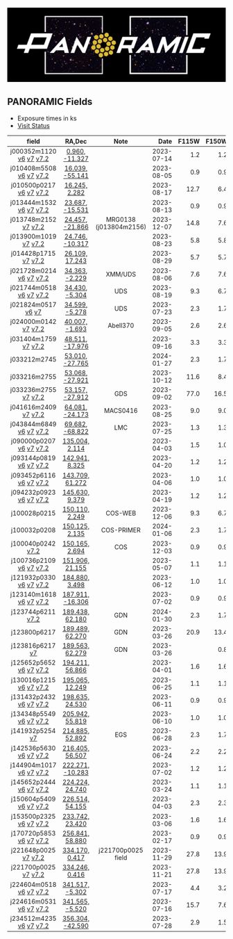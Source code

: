 
![Alt text](../PanoramicLogo.png?raw=true "PanoramicLogo")

PANORAMIC Fields
----------------

- Exposure times in ks
- [Visit Status](https://www.stsci.edu/cgi-bin/get-visit-status?id=2514&markupFormat=html&observatory=JWST)

| field        | RA,Dec             | Note   | Date       | F115W  | F150W  | F200W  | F277W  | F356W  | F410M  | F444W  |
| :----------: | :----------------: | :----: | ----------:|-------:|-------:|-------:|-------:|-------:|-------:|-------:|
| j000352m1120  [v6](https://s3.amazonaws.com/grizli-panoramic/mosaics/v6.0/j000352m1120/index.html)  [v7](https://s3.amazonaws.com/grizli-panoramic/mosaics/v7.0/j000352m1120/index.html)  [v7.2](https://s3.amazonaws.com/grizli-panoramic/mosaics/v7.2/j000352m1120/index.html) | [   0.960,  -11.327](https://s3.amazonaws.com/grizli-v2/ClusterTiles/Map/panoramic-j000352m1120/index.html?coord=0.960,-11.327) |  | 2023-07-14 |   1.2  |   1.2  |   1.2  |   1.2  |   1.2  |        |   1.2  |
| j010408m5508  [v6](https://s3.amazonaws.com/grizli-panoramic/mosaics/v6.0/j010408m5508/index.html)  [v7](https://s3.amazonaws.com/grizli-panoramic/mosaics/v7.0/j010408m5508/index.html)  [v7.2](https://s3.amazonaws.com/grizli-panoramic/mosaics/v7.2/j010408m5508/index.html) | [  16.039,  -55.141](https://s3.amazonaws.com/grizli-v2/ClusterTiles/Map/panoramic-j010408m5508/index.html?coord=16.039,-55.141) |  | 2023-08-05 |   0.9  |   0.9  |   0.9  |   0.9  |   0.9  |        |   0.9  |
| j010500p0217  [v6](https://s3.amazonaws.com/grizli-panoramic/mosaics/v6.0/j010500p0217/index.html)  [v7](https://s3.amazonaws.com/grizli-panoramic/mosaics/v7.0/j010500p0217/index.html)  [v7.2](https://s3.amazonaws.com/grizli-panoramic/mosaics/v7.2/j010500p0217/index.html) | [  16.245,    2.282](https://s3.amazonaws.com/grizli-v2/ClusterTiles/Map/panoramic-j010500p0217/index.html?coord=16.245,2.282) |  | 2023-08-17 |  12.7  |   6.4  |   7.6  |   7.6  |   6.4  |  12.7  |        |
| j013444m1532  [v6](https://s3.amazonaws.com/grizli-panoramic/mosaics/v6.0/j013444m1532/index.html)  [v7](https://s3.amazonaws.com/grizli-panoramic/mosaics/v7.0/j013444m1532/index.html)  [v7.2](https://s3.amazonaws.com/grizli-panoramic/mosaics/v7.2/j013444m1532/index.html) | [  23.687,  -15.531](https://s3.amazonaws.com/grizli-v2/ClusterTiles/Map/panoramic-j013444m1532/index.html?coord=23.687,-15.531) |  | 2023-08-13 |   0.9  |   0.9  |   0.9  |   0.9  |   0.9  |        |   0.9  |
| j013748m2152  [v7](https://s3.amazonaws.com/grizli-panoramic/mosaics/v7.0/j013748m2152/index.html)  [v7.2](https://s3.amazonaws.com/grizli-panoramic/mosaics/v7.2/j013748m2152/index.html) | [  24.457,  -21.866](https://s3.amazonaws.com/grizli-v2/ClusterTiles/Map/j013804m2156/index.html?coord=24.5178085,-21.9194107&zoom=1) | MRG0138 (j013804m2156) | 2023-12-07 |  14.8  |   7.6  |   7.2  |   7.2  |   7.2  |   7.6  |   7.6  |
| j013900m1019  [v7](https://s3.amazonaws.com/grizli-panoramic/mosaics/v7.0/j013900m1019/index.html)  [v7.2](https://s3.amazonaws.com/grizli-panoramic/mosaics/v7.2/j013900m1019/index.html) | [  24.746,  -10.317](https://s3.amazonaws.com/grizli-v2/ClusterTiles/Map/panoramic-j013900m1019/index.html?coord=24.746,-10.317) |  | 2023-08-23 |   5.8  |   5.8  |   5.8  |   5.8  |   5.8  |        |   5.8  |
| j014428p1715  [v7](https://s3.amazonaws.com/grizli-panoramic/mosaics/v7.0/j014428p1715/index.html)  [v7.2](https://s3.amazonaws.com/grizli-panoramic/mosaics/v7.2/j014428p1715/index.html) | [  26.109,   17.243](https://s3.amazonaws.com/grizli-v2/ClusterTiles/Map/panoramic-j014428p1715/index.html?coord=26.109,17.243) |  | 2023-08-29 |   5.7  |   5.7  |   5.7  |   5.7  |   5.7  |        |   5.7  |
| j021728m0214  [v6](https://s3.amazonaws.com/grizli-panoramic/mosaics/v6.0/j021728m0214/index.html)  [v7](https://s3.amazonaws.com/grizli-panoramic/mosaics/v7.0/j021728m0214/index.html)  [v7.2](https://s3.amazonaws.com/grizli-panoramic/mosaics/v7.2/j021728m0214/index.html) | [  34.363,   -2.229](https://s3.amazonaws.com/grizli-v2/ClusterTiles/Map/panoramic-j021728m0214/index.html?coord=34.363,-2.229) | XMM/UDS | 2023-08-06 |   7.6  |   7.6  |   3.8  |   3.8  |   7.6  |        |   7.6  |
| j021744m0518  [v6](https://s3.amazonaws.com/grizli-panoramic/mosaics/v6.0/j021744m0518/index.html)  [v7](https://s3.amazonaws.com/grizli-panoramic/mosaics/v7.0/j021744m0518/index.html)  [v7.2](https://s3.amazonaws.com/grizli-panoramic/mosaics/v7.2/j021744m0518/index.html) | [  34.430,   -5.304](https://s3.amazonaws.com/grizli-v2/ClusterTiles/Map/uds/index.html?coord=34.430,-5.304) | UDS | 2023-08-19 |   9.3  |   6.7  |   6.2  |   6.2  |   6.7  |        |   9.3  |
| j021824m0517  [v6](https://s3.amazonaws.com/grizli-panoramic/mosaics/v6.0/j021824m0517/index.html)  [v7](https://s3.amazonaws.com/grizli-panoramic/mosaics/v7.0/j021824m0517/index.html) | [  34.599,   -5.278](https://s3.amazonaws.com/grizli-v2/ClusterTiles/Map/uds/index.html?coord=34.599,-5.278) | UDS | 2023-07-23 |   2.3  |   1.7  |   1.5  |   1.5  |   1.7  |        |   2.3  |
| j024000m0142  [v7](https://s3.amazonaws.com/grizli-panoramic/mosaics/v7.0/j024000m0142/index.html)  [v7.2](https://s3.amazonaws.com/grizli-panoramic/mosaics/v7.2/j024000m0142/index.html) | [  40.007,   -1.693](https://s3.amazonaws.com/grizli-v2/ClusterTiles/Map/abell370/jwst.html?coord=40.007,-1.693) | Abell370 | 2023-09-05 |   2.6  |   2.6  |   2.6  |   2.6  |   2.6  |        |   2.6  |
| j031404m1759  [v7](https://s3.amazonaws.com/grizli-panoramic/mosaics/v7.0/j031404m1759/index.html)  [v7.2](https://s3.amazonaws.com/grizli-panoramic/mosaics/v7.2/j031404m1759/index.html) | [  48.511,  -17.976](https://s3.amazonaws.com/grizli-v2/ClusterTiles/Map/panoramic-j031404m1759/index.html?coord=48.511,-17.976) |  | 2023-09-16 |   3.3  |   3.3  |   3.3  |   3.3  |   3.3  |        |   3.3  |
| j033212m2745 | [  53.010,  -27.765](https://s3.amazonaws.com/grizli-v2/ClusterTiles/Map/panoramic-j033212m2745/index.html?coord=53.010,-27.765) |  | 2024-01-27 |   2.3  |   1.7  |   1.5  |   1.5  |   1.7  |        |   2.3  |
| j033216m2755 | [  53.068,  -27.921](https://s3.amazonaws.com/grizli-v2/ClusterTiles/Map/panoramic-j033216m2755/index.html?coord=53.068,-27.921) |  | 2023-10-12 |  11.6  |   8.4  |   7.7  |   7.7  |   8.4  |        |  11.6  |
| j033236m2755  [v7](https://s3.amazonaws.com/grizli-panoramic/mosaics/v7.0/j033236m2755/index.html)  [v7.2](https://s3.amazonaws.com/grizli-panoramic/mosaics/v7.2/j033236m2755/index.html) | [  53.157,  -27.912](https://s3.amazonaws.com/grizli-v2/ClusterTiles/Map/panoramic-j033236m2755/index.html?coord=53.157,-27.912) | GDS | 2023-09-02 |  77.0  |  16.5  |        |  16.5  |  16.5  |  44.0  |  16.5  |
| j041616m2409  [v7](https://s3.amazonaws.com/grizli-panoramic/mosaics/v7.0/j041616m2409/index.html)  [v7.2](https://s3.amazonaws.com/grizli-panoramic/mosaics/v7.2/j041616m2409/index.html) | [  64.081,  -24.173](https://s3.amazonaws.com/grizli-v2/ClusterTiles/Map/panoramic-j041616m2409/index.html?coord=64.081,-24.173) | MACS0416 | 2023-08-25 |   9.0  |   9.0  |   9.0  |   9.0  |   9.0  |        |   9.0  |
| j043844m6849  [v6](https://s3.amazonaws.com/grizli-panoramic/mosaics/v6.0/j043844m6849/index.html)  [v7](https://s3.amazonaws.com/grizli-panoramic/mosaics/v7.0/j043844m6849/index.html)  [v7.2](https://s3.amazonaws.com/grizli-panoramic/mosaics/v7.2/j043844m6849/index.html) | [  69.682,  -68.822](https://s3.amazonaws.com/grizli-v2/ClusterTiles/Map/panoramic-j043844m6849/index.html?coord=69.682,-68.822) | LMC | 2023-07-25 |   1.3  |   1.3  |   1.3  |   1.3  |   1.3  |        |   1.3  |
| j090000p0207  [v6](https://s3.amazonaws.com/grizli-panoramic/mosaics/v6.0/j090000p0207/index.html)  [v7](https://s3.amazonaws.com/grizli-panoramic/mosaics/v7.0/j090000p0207/index.html)  [v7.2](https://s3.amazonaws.com/grizli-panoramic/mosaics/v7.2/j090000p0207/index.html) | [ 135.004,    2.114](https://s3.amazonaws.com/grizli-v2/ClusterTiles/Map/panoramic-j090000p0207/index.html?coord=135.004,2.114) |  | 2023-04-03 |   1.5  |   1.0  |        |        |   1.0  |        |   1.5  |
| j093144p0819  [v6](https://s3.amazonaws.com/grizli-panoramic/mosaics/v6.0/j093144p0819/index.html)  [v7](https://s3.amazonaws.com/grizli-panoramic/mosaics/v7.0/j093144p0819/index.html)  [v7.2](https://s3.amazonaws.com/grizli-panoramic/mosaics/v7.2/j093144p0819/index.html) | [ 142.941,    8.325](https://s3.amazonaws.com/grizli-v2/ClusterTiles/Map/panoramic-j093144p0819/index.html?coord=142.941,8.325) |  | 2023-04-20 |   1.2  |   1.2  |   1.2  |   1.2  |   1.2  |        |   1.2  |
| j093452p6116  [v6](https://s3.amazonaws.com/grizli-panoramic/mosaics/v6.0/j093452p6116/index.html)  [v7](https://s3.amazonaws.com/grizli-panoramic/mosaics/v7.0/j093452p6116/index.html)  [v7.2](https://s3.amazonaws.com/grizli-panoramic/mosaics/v7.2/j093452p6116/index.html) | [ 143.709,   61.272](https://s3.amazonaws.com/grizli-v2/ClusterTiles/Map/panoramic-j093452p6116/index.html?coord=143.709,61.272) |  | 2023-04-06 |   1.0  |   1.0  |        |   1.0  |   1.0  |        |        |
| j094232p0923  [v6](https://s3.amazonaws.com/grizli-panoramic/mosaics/v6.0/j094232p0923/index.html)  [v7](https://s3.amazonaws.com/grizli-panoramic/mosaics/v7.0/j094232p0923/index.html)  [v7.2](https://s3.amazonaws.com/grizli-panoramic/mosaics/v7.2/j094232p0923/index.html) | [ 145.630,    9.379](https://s3.amazonaws.com/grizli-v2/ClusterTiles/Map/panoramic-j094232p0923/index.html?coord=145.630,9.379) |  | 2023-04-19 |   1.2  |   1.2  |   1.2  |   1.2  |   1.2  |        |   1.2  |
| j100028p0215 | [ 150.110,    2.249](https://s3.amazonaws.com/grizli-v2/ClusterTiles/Map/panoramic-j100028p0215/index.html?coord=150.110,2.249) | COS-WEB | 2023-12-06 |   9.3  |   6.7  |   6.2  |   6.2  |   6.7  |        |   9.3  |
| j100032p0208 | [ 150.125,    2.135](https://s3.amazonaws.com/grizli-v2/ClusterTiles/Map/panoramic-j100032p0208/index.html?coord=150.125,2.135) | COS-PRIMER | 2024-01-06 |   2.3  |   1.7  |   1.5  |   1.5  |   1.7  |        |   2.3  |
| j100040p0242  [v7.2](https://s3.amazonaws.com/grizli-panoramic/mosaics/v7.2/j100040p0242/index.html) | [ 150.165,    2.694](https://s3.amazonaws.com/grizli-v2/ClusterTiles/Map/panoramic-j100040p0242/index.html?coord=150.165,2.694) | COS | 2023-12-03 |   0.9  |   0.9  |   0.9  |   0.9  |   0.9  |        |   0.9  |
| j100736p2109  [v6](https://s3.amazonaws.com/grizli-panoramic/mosaics/v6.0/j100736p2109/index.html)  [v7](https://s3.amazonaws.com/grizli-panoramic/mosaics/v7.0/j100736p2109/index.html)  [v7.2](https://s3.amazonaws.com/grizli-panoramic/mosaics/v7.2/j100736p2109/index.html) | [ 151.906,   21.155](https://s3.amazonaws.com/grizli-v2/ClusterTiles/Map/panoramic-j100736p2109/index.html?coord=151.906,21.155) |  | 2023-05-07 |   1.1  |   1.1  |   1.1  |   1.1  |   1.1  |        |   1.1  |
| j121932p0330  [v6](https://s3.amazonaws.com/grizli-panoramic/mosaics/v6.0/j121932p0330/index.html)  [v7](https://s3.amazonaws.com/grizli-panoramic/mosaics/v7.0/j121932p0330/index.html)  [v7.2](https://s3.amazonaws.com/grizli-panoramic/mosaics/v7.2/j121932p0330/index.html) | [ 184.880,    3.498](https://s3.amazonaws.com/grizli-v2/ClusterTiles/Map/panoramic-j121932p0330/index.html?coord=184.880,3.498) |  | 2023-06-12 |   1.0  |   1.0  |   1.0  |   1.0  |   1.0  |        |   1.0  |
| j123140m1618  [v6](https://s3.amazonaws.com/grizli-panoramic/mosaics/v6.0/j123140m1618/index.html)  [v7](https://s3.amazonaws.com/grizli-panoramic/mosaics/v7.0/j123140m1618/index.html)  [v7.2](https://s3.amazonaws.com/grizli-panoramic/mosaics/v7.2/j123140m1618/index.html) | [ 187.911,  -16.306](https://s3.amazonaws.com/grizli-v2/ClusterTiles/Map/panoramic-j123140m1618/index.html?coord=187.911,-16.306) |  | 2023-07-02 |   0.9  |   0.9  |   0.9  |   0.9  |   0.9  |        |   0.9  |
| j123744p6211  [v7.2](https://s3.amazonaws.com/grizli-panoramic/mosaics/v7.2/j123744p6211/index.html) | [ 189.438,   62.180](https://s3.amazonaws.com/grizli-v2/ClusterTiles/Map/gdn/jwst.html?coord=189.3994832,62.2906066) | GDN | 2024-01-30 |   2.3  |   1.7  |   1.5  |   1.5  |   1.7  |        |   2.3  |
| j123800p6217 | [ 189.489,   62.270](https://s3.amazonaws.com/grizli-v2/ClusterTiles/Map/gdn/jwst.html?coord=189.3994832,62.2906066) | GDN | 2023-03-26 |  20.9  |  13.4  |        |        |  13.4  |        |  20.9  |
| j123816p6217  [v7](https://s3.amazonaws.com/grizli-panoramic/mosaics/v7.0/j123816p6217/index.html) | [ 189.563,   62.279](https://s3.amazonaws.com/grizli-v2/ClusterTiles/Map/gdn/jwst.html?coord=189.3994832,62.2906066) | GDN | 2023-03-26 |        |   0.8  |        |        |   0.4  |        |        |
| j125652p5652  [v6](https://s3.amazonaws.com/grizli-panoramic/mosaics/v6.0/j125652p5652/index.html)  [v7](https://s3.amazonaws.com/grizli-panoramic/mosaics/v7.0/j125652p5652/index.html)  [v7.2](https://s3.amazonaws.com/grizli-panoramic/mosaics/v7.2/j125652p5652/index.html) | [ 194.211,   56.866](https://s3.amazonaws.com/grizli-v2/ClusterTiles/Map/panoramic-j125652p5652/index.html?coord=194.211,56.866) |  | 2023-04-01 |   1.6  |   1.6  |   1.6  |   1.6  |   1.6  |        |   1.6  |
| j130016p1215  [v6](https://s3.amazonaws.com/grizli-panoramic/mosaics/v6.0/j130016p1215/index.html)  [v7](https://s3.amazonaws.com/grizli-panoramic/mosaics/v7.0/j130016p1215/index.html)  [v7.2](https://s3.amazonaws.com/grizli-panoramic/mosaics/v7.2/j130016p1215/index.html) | [ 195.065,   12.249](https://s3.amazonaws.com/grizli-v2/ClusterTiles/Map/panoramic-j130016p1215/index.html?coord=195.065,12.249) |  | 2023-06-25 |   1.1  |   1.1  |   1.1  |   1.1  |   1.1  |        |   1.1  |
| j131432p2432  [v6](https://s3.amazonaws.com/grizli-panoramic/mosaics/v6.0/j131432p2432/index.html)  [v7](https://s3.amazonaws.com/grizli-panoramic/mosaics/v7.0/j131432p2432/index.html)  [v7.2](https://s3.amazonaws.com/grizli-panoramic/mosaics/v7.2/j131432p2432/index.html) | [ 198.635,   24.530](https://s3.amazonaws.com/grizli-v2/ClusterTiles/Map/panoramic-j131432p2432/index.html?coord=198.635,24.530) |  | 2023-06-11 |   0.9  |   0.9  |   0.9  |   0.9  |   0.9  |        |   0.9  |
| j134348p5549  [v6](https://s3.amazonaws.com/grizli-panoramic/mosaics/v6.0/j134348p5549/index.html)  [v7](https://s3.amazonaws.com/grizli-panoramic/mosaics/v7.0/j134348p5549/index.html)  [v7.2](https://s3.amazonaws.com/grizli-panoramic/mosaics/v7.2/j134348p5549/index.html) | [ 205.942,   55.819](https://s3.amazonaws.com/grizli-v2/ClusterTiles/Map/panoramic-j134348p5549/index.html?coord=205.942,55.819) |  | 2023-06-10 |   1.0  |   1.0  |   1.0  |   1.0  |   1.0  |        |   1.0  |
| j141932p5254  [v7](https://s3.amazonaws.com/grizli-panoramic/mosaics/v7.0/j141932p5254/index.html) | [ 214.885,   52.892](https://s3.amazonaws.com/grizli-v2/ClusterTiles/Map/egs-v2/index.html?coord=214.885,52.892) | EGS | 2023-06-28 |   2.3  |   1.7  |   1.5  |   1.5  |   1.7  |        |   2.3  |
| j142536p5630  [v6](https://s3.amazonaws.com/grizli-panoramic/mosaics/v6.0/j142536p5630/index.html)  [v7](https://s3.amazonaws.com/grizli-panoramic/mosaics/v7.0/j142536p5630/index.html)  [v7.2](https://s3.amazonaws.com/grizli-panoramic/mosaics/v7.2/j142536p5630/index.html) | [ 216.405,   56.507](https://s3.amazonaws.com/grizli-v2/ClusterTiles/Map/panoramic-j142536p5630/index.html?coord=216.405,56.507) |  | 2023-06-24 |   2.2  |   2.2  |   2.2  |   2.2  |   2.2  |        |   2.2  |
| j144904m1017  [v6](https://s3.amazonaws.com/grizli-panoramic/mosaics/v6.0/j144904m1017/index.html)  [v7](https://s3.amazonaws.com/grizli-panoramic/mosaics/v7.0/j144904m1017/index.html)  [v7.2](https://s3.amazonaws.com/grizli-panoramic/mosaics/v7.2/j144904m1017/index.html) | [ 222.271,  -10.283](https://s3.amazonaws.com/grizli-v2/ClusterTiles/Map/panoramic-j144904m1017/index.html?coord=222.271,-10.283) |  | 2023-07-02 |   1.2  |   1.2  |   1.2  |   1.2  |   1.2  |        |   1.2  |
| j145652p2444  [v6](https://s3.amazonaws.com/grizli-panoramic/mosaics/v6.0/j145652p2444/index.html)  [v7](https://s3.amazonaws.com/grizli-panoramic/mosaics/v7.0/j145652p2444/index.html)  [v7.2](https://s3.amazonaws.com/grizli-panoramic/mosaics/v7.2/j145652p2444/index.html) | [ 224.224,   24.740](https://s3.amazonaws.com/grizli-v2/ClusterTiles/Map/panoramic-j145652p2444/index.html?coord=224.224,24.740) |  | 2023-03-24 |   1.1  |   1.1  |        |   1.1  |   1.1  |        |        |
| j150604p5409  [v6](https://s3.amazonaws.com/grizli-panoramic/mosaics/v6.0/j150604p5409/index.html)  [v7](https://s3.amazonaws.com/grizli-panoramic/mosaics/v7.0/j150604p5409/index.html)  [v7.2](https://s3.amazonaws.com/grizli-panoramic/mosaics/v7.2/j150604p5409/index.html) | [ 226.514,   54.155](https://s3.amazonaws.com/grizli-v2/ClusterTiles/Map/panoramic-j150604p5409/index.html?coord=226.514,54.155) |  | 2023-04-03 |   2.3  |   2.3  |        |   2.3  |   2.3  |        |        |
| j153500p2325  [v6](https://s3.amazonaws.com/grizli-panoramic/mosaics/v6.0/j153500p2325/index.html)  [v7](https://s3.amazonaws.com/grizli-panoramic/mosaics/v7.0/j153500p2325/index.html)  [v7.2](https://s3.amazonaws.com/grizli-panoramic/mosaics/v7.2/j153500p2325/index.html) | [ 233.742,   23.420](https://s3.amazonaws.com/grizli-v2/ClusterTiles/Map/panoramic-j153500p2325/index.html?coord=233.742,23.420) |  | 2023-03-06 |   1.6  |   1.6  |   1.6  |   1.6  |   1.6  |        |   1.6  |
| j170720p5853  [v6](https://s3.amazonaws.com/grizli-panoramic/mosaics/v6.0/j170720p5853/index.html)  [v7](https://s3.amazonaws.com/grizli-panoramic/mosaics/v7.0/j170720p5853/index.html)  [v7.2](https://s3.amazonaws.com/grizli-panoramic/mosaics/v7.2/j170720p5853/index.html) | [ 256.841,   58.880](https://s3.amazonaws.com/grizli-v2/ClusterTiles/Map/panoramic-j170720p5853/index.html?coord=256.841,58.880) |  | 2023-02-17 |   0.9  |   0.9  |   0.9  |   0.9  |   0.9  |        |   0.9  |
| j221648p0025  [v7](https://s3.amazonaws.com/grizli-panoramic/mosaics/v7.0/j221648p0025/index.html)  [v7.2](https://s3.amazonaws.com/grizli-panoramic/mosaics/v7.2/j221648p0025/index.html) |  [ 334.170,    0.417](https://s3.amazonaws.com/grizli-v2/ClusterTiles/Map/panoramic-j221700p0025/index.html?coord=334.170,0.4217&zoom=3) | j221700p0025 field | 2023-11-29 |  27.8  |  13.9  |  13.9  |  13.9  |  13.9  |  13.9  |  13.9  |
| j221700p0025  [v7](https://s3.amazonaws.com/grizli-panoramic/mosaics/v7.0/j221700p0025/index.html)  [v7.2](https://s3.amazonaws.com/grizli-panoramic/mosaics/v7.2/j221700p0025/index.html) | [ 334.246,    0.416](https://s3.amazonaws.com/grizli-v2/ClusterTiles/Map/panoramic-j221700p0025/index.html?coord=334.246,0.416) |  | 2023-11-21 |  27.8  |  13.9  |  13.9  |  13.9  |  13.9  |  13.9  |  13.9  |
| j224604m0518  [v6](https://s3.amazonaws.com/grizli-panoramic/mosaics/v6.0/j224604m0518/index.html)  [v7](https://s3.amazonaws.com/grizli-panoramic/mosaics/v7.0/j224604m0518/index.html)  [v7.2](https://s3.amazonaws.com/grizli-panoramic/mosaics/v7.2/j224604m0518/index.html) | [ 341.517,   -5.302](https://s3.amazonaws.com/grizli-v2/ClusterTiles/Map/panoramic-j224612m0527/index.html?coord=341.517,-5.302) |  | 2023-07-17 |   4.4  |   3.2  |   2.1  |   2.1  |   3.2  |        |   4.4  |
| j224616m0531  [v6](https://s3.amazonaws.com/grizli-panoramic/mosaics/v6.0/j224616m0531/index.html)  [v7](https://s3.amazonaws.com/grizli-panoramic/mosaics/v7.0/j224616m0531/index.html)  [v7.2](https://s3.amazonaws.com/grizli-panoramic/mosaics/v7.2/j224616m0531/index.html) | [ 341.565,   -5.520](https://s3.amazonaws.com/grizli-v2/ClusterTiles/Map/panoramic-j224612m0527/index.html?coord=341.565,-5.520) |  | 2023-07-16 |  15.7  |   7.6  |   9.4  |   9.4  |   7.6  |   6.3  |   9.4  |
| j234512m4235  [v6](https://s3.amazonaws.com/grizli-panoramic/mosaics/v6.0/j234512m4235/index.html)  [v7](https://s3.amazonaws.com/grizli-panoramic/mosaics/v7.0/j234512m4235/index.html)  [v7.2](https://s3.amazonaws.com/grizli-panoramic/mosaics/v7.2/j234512m4235/index.html) | [ 356.304,  -42.590](https://s3.amazonaws.com/grizli-v2/ClusterTiles/Map/panoramic-j234512m4235/index.html?coord=356.304,-42.590) |  | 2023-07-28 |   2.9  |   1.5  |   0.9  |   0.9  |   1.5  |   1.5  |   1.5  |

